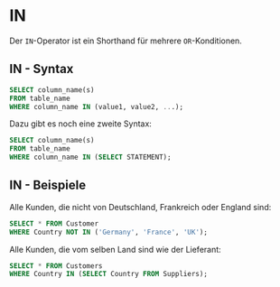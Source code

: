 # IN

Der `IN`-Operator ist ein Shorthand für mehrere `OR`-Konditionen.

## IN - Syntax

````SQL
SELECT column_name(s)
FROM table_name
WHERE column_name IN (value1, value2, ...); 
````

Dazu gibt es noch eine zweite Syntax:

````SQL
SELECT column_name(s)
FROM table_name
WHERE column_name IN (SELECT STATEMENT); 
````

## IN - Beispiele

Alle Kunden, die nicht von Deutschland, Frankreich oder England sind:

````SQL
SELECT * FROM Customer
WHERE Country NOT IN ('Germany', 'France', 'UK');
````

Alle Kunden, die vom selben Land sind wie der Lieferant:

````SQL
SELECT * FROM Customers
WHERE Country IN (SELECT Country FROM Suppliers);
````

